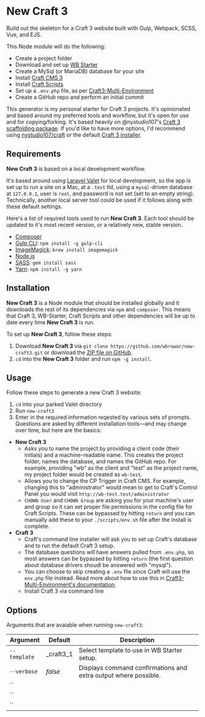 # New Craft 3
Build out the skeleton for a Craft 3 website built with Gulp, Webpack, SCSS, Vue, and EJS.

This Node module will do the following:
- Create a project folder
- Download and set up [WB Starter](https://github.com/wbrowar/WB-Starter)
- Create a MySql (or MariaDB) database for your site
- Install [Craft CMS 3](https://github.com/craftcms/craft)
- Install [Craft Scripts](https://github.com/nystudio107/craft-scripts)
- Set up a `.env.php` file, as per [Craft3-Multi-Environment](https://github.com/nystudio107/craft3-multi-environment)
- Create a GitHub repo and perform an initial commit

This generator is my personal starter for Craft 3 projects. It's opinionated and based around my preferred tools and workflow, but it's open for use and for copying/forking. It's based heavily on @nystudio107's [Craft 3 scaffolding package](https://github.com/nystudio107/craft). If you'd like to have more options, I'd recommend using [nystudio107/craft](https://github.com/nystudio107/craft) or the default [Craft 3 installer](https://github.com/craftcms/craft).

## Requirements
**New Craft 3** is based on a local development workflow.

It's based around using [Laravel Valet](https://github.com/laravel/valet) for local development, so the app is set up to run a site on a Mac, at a `.test` tld, using a `mysql`-driven database at `127.0.0.1`, user is `root`, and password is not set (set to an empty string). Technically, another local server tool could be used if it follows along with these default settings.

Here's a list of required tools used to run **New Craft 3**. Each tool should be updated to it's most recent version, or a relatively new, stable version.

- [Composer](https://getcomposer.org)
- [Gulp CLI](https://github.com/gulpjs/gulp-cli): `npm install -g gulp-cli`
- [ImageMagick](https://www.imagemagick.org): `brew install imagemagick`
- [Node.js](https://nodejs.org/en/)
- [SASS](http://sass-lang.com/): `gem install sass`
- [Yarn](https://yarnpkg.com): `npm install -g yarn`


## Installation
**New Craft 3** is a Node module that should be installed globally and it downloads the rest of its dependencies via `npm` and `composer`. This means that Craft 3, WB-Starter, Craft Scripts and other dependencies will be up to date every time **New Craft 3** is run.

To set up **New Craft 3**, follow these steps:

1. Download **New Craft 3** via `git clone https://github.com/wbrowar/new-craft3.git` or download the [ZIP file on GitHub](https://github.com/wbrowar/new-craft3).
2. `cd` into the **New Craft 3** folder and run `npm -g install`.

## Usage
Follow these steps to generate a new Craft 3 website:

1. `cd` into your parked Valet directory
2. Run `new-craft3`
3. Enter in the required information reqested by various sets of prompts. Questions are asked by different installation tools—and may change over time, but here are the basics:
  - **New Craft 3**
    - Asks you to name the project by providing a client code (their initials) and a machine-readable name. This creates the project folder, names the database, and names the GitHub repo. For example, providing "wb" as the client and "test" as the project name, my project folder would be created as `wb-test`.
    - Allows you to change the CP Trigger in Craft CMS. For example, changing this to "administrator" would mean to get to Craft's Control Panel you would visit `http://wb-test.test/administrator`
    - `CHOWN User` and `CHOWN Group` are asking you for your machine's user and group so it can set proper file permissions in the config file for Craft Scripts. These can be bypassed by hitting `return` and you can manually add these to your `./scripts/env.sh` file after the install is complete.
  - **Craft 3**
    - Craft's command line installer will ask you to set up Craft's database and to run the default Craft 3 setup.
    - The database questions will have answers pulled from `.env.php`, so most answers can be bypassed by hitting `return` (the first question about database drivers shoudl be answered with "mysql").
    - You can choose to skip creating a `.env` file since Craft will use the `env.php` file instead. Read more about how to use this in [Craft3-Multi-Environment's documentation](https://github.com/nystudio107/craft3-multi-environment#using-craft-multi-environment).
    - Install Craft 3 via command line

## Options
Arguments that are avaiable when running `new-craft3`:

| Argument | Default | Description |
| --- | --- | --- |
| `--template` | _craft3_1 | Select template to use in WB Starter setup. |
| `--verbose` | *false* | Displays command confirmations and extra output where possible. |
| `` |  |  |
| `` |  |  |
| `` |  |  |